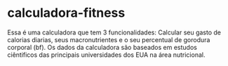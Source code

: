 # calculadora-fitness
Essa é uma calculadora que tem 3 funcionalidades: Calcular seu gasto de calorias diarias, seus macronutrientes e o seu percentual de gorodura corporal (bf). Os dados da calculadora são baseados em estudos ciêntificos das principais universidades dos EUA na área nutricional.
